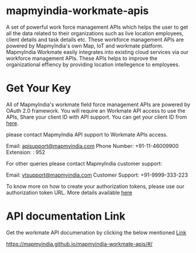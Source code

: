 # mapmyindia-workmate-apis
A set of powerful work force management APIs which helps the user to get all the data related to their organizations such as live location employees, client details and task details etc. These workforce management APIs are powered by MapmyIndia's own Map, IoT and workmate platform. MapmyIndia Workmate easily integrates into existing cloud services via our workforce management APIs. These APIs helps to improve the organizational effiency by providing location intellegence to employees.

# Get Your Key
All of MapmyIndia's workmate field force management APIs are powered by OAuth 2.0 framework. You will require an Workmate API access to use the APIs, Share your client ID with API support. You can get your client ID from [here](https://www.mapmyindia.com/api/dashboard). 

please contact MapmyIndia API support to Workmate APIs access. 

Email: apisupport@mapmyindia.com
Phone Number: +91-11-46009900
Extension: : 952

For other queries please contact MapmyIndia customer support:

Email: vtsupport@mapmyindia.com
Customer Support: +91-9999-333-223

To know more on how to create your authorization tokens, please use our authorization token URL. More details available [here](https://mapmyindia.com/api/advanced-maps/doc/authentication-api.php)


# API documentation Link

Get the workmate API documenation by clicking the below mentioned [Link](https://mapmyindia.github.io/mapmyindia-workmate-apis/#/)

https://mapmyindia.github.io/mapmyindia-workmate-apis/#/
